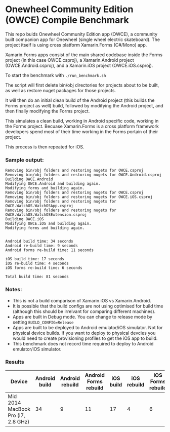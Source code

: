 Onewheel Community Edition (OWCE) Compile Benchmark
===========

This repo bulds Onewheel Community Edition app (OWCE), a community built companion app for Onewheel (single wheel electric skateboard). The project itself is using cross platform Xamarin.Forms (C#/Mono) app.

Xamarin.Forms apps consist of the main shared codebase inside the Forms project (in this case OWCE.csproj), a Xamarin.Android project (OWCE.Android.csproj), and a Xamarin.iOS project (OWCE.iOS.csproj).

To start the benchmark with `./run_benchmark.sh`

The script will first delete bin/obj directories for projects about to be built, as well as restore nuget packages for those projects. 

It will then do an initial clean build of the Android project (this builds the Forms project as well) build, followed by modifying the Android project, and then finally modifying the Forms project. 

This simulates a clean build, working in Android specific code, working in the Forms project. Becuase Xamarin.Forms is a cross platform framework developers spend most of their time working in the Forms portain of their project.

This process is then repeated for iOS.

### Sample output:
```
Removing bin/obj folders and restoring nugets for OWCE.csproj
Removing bin/obj folders and restoring nugets for OWCE.Android.csproj
Building OWCE.Android
Modifying OWCE.Android and building again.
Modifying forms and building again.
Removing bin/obj folders and restoring nugets for OWCE.csproj
Removing bin/obj folders and restoring nugets for OWCE.iOS.csproj
Removing bin/obj folders and restoring nugets for OWCE.WatchOS.WatchOSApp.csproj
Removing bin/obj folders and restoring nugets for OWCE.WatchOS.WatchOSExtension.csproj
Building OWCE.iOS
Modifying OWCE.iOS and building again.
Modifying forms and building again.


Android build time: 34 seconds
Android re-build time: 9 seconds
Android forms re-build time: 11 seconds

iOS build time: 17 seconds
iOS re-build time: 4 seconds
iOS forms re-build time: 6 seconds

Total build time: 81 seconds

```

### Notes:
- This is not a build comparison of Xamarin.iOS vs Xamarin.Android.
- It is possible that the build configs are not using optimised for build time (although this should be irrelvant for comparing different machines).
- Apps are built in Debug mode. You can change to release mode by setting `BUILD_CONFIG=Release`
- Apps are built to be deployed to Android emulator/iOS simulator. Not for physical device builds. If you want to deploy to physical devcies you would need to create provisioning profiles to get the iOS app to build.
- This benchmark does not record time required to deploy to Android emulator/iOS simulator.

### Results
| Device | Android build | Android rebuild | Android Forms rebuild | iOS build | iOS rebuild | iOS Forms rebuild | Total |
|-------------|-------------|-------------|-------------|-------------|-------------|-------------|-------------|
| Mid 2014 MacBook Pro (i7, 2.8 GHz) | 34 | 9 | 11 | 17 | 4 |  6 | 81 |
